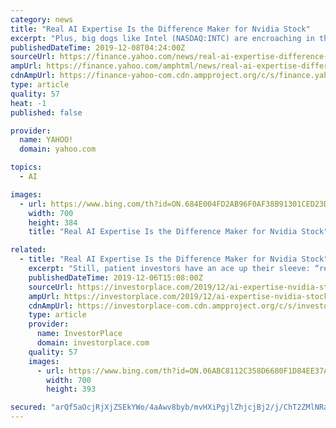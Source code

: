 ```yaml
---
category: news
title: "Real AI Expertise Is the Difference Maker for Nvidia Stock"
excerpt: "Plus, big dogs like Intel (NASDAQ:INTC) are encroaching in the artificial intelligence training space, where computers learn various protocols (such as AI-powered cars avoiding obstalces). Second, the overhang of the U.S.-China trade war is incredibly distracting for Nvidia stock. Taulli notes that one consequence is Nvidia’s pending ..."
publishedDateTime: 2019-12-08T04:24:00Z
sourceUrl: https://finance.yahoo.com/news/real-ai-expertise-difference-maker-150812706.html
ampUrl: https://finance.yahoo.com/amphtml/news/real-ai-expertise-difference-maker-150812706.html
cdnAmpUrl: https://finance-yahoo-com.cdn.ampproject.org/c/s/finance.yahoo.com/amphtml/news/real-ai-expertise-difference-maker-150812706.html
type: article
quality: 57
heat: -1
published: false

provider:
  name: YAHOO!
  domain: yahoo.com

topics:
  - AI

images:
  - url: https://www.bing.com/th?id=ON.684E004FD2AB96F0AF38B91301CED23D
    width: 700
    height: 384
    title: "Real AI Expertise Is the Difference Maker for Nvidia Stock"

related:
  - title: "Real AI Expertise Is the Difference Maker for Nvidia Stock"
    excerpt: "Still, patient investors have an ace up their sleeve: “real” AI. Although NVDA stock admittedly faces competitive threats in AI, it’s also well-positioned to dominate the space. That’s because the company has substantial expertise in its chipset technologies which power AI platforms. And as these platforms become more sophisticated ..."
    publishedDateTime: 2019-12-06T15:08:00Z
    sourceUrl: https://investorplace.com/2019/12/ai-expertise-nvidia-stock/
    ampUrl: https://investorplace.com/2019/12/ai-expertise-nvidia-stock/amp/
    cdnAmpUrl: https://investorplace-com.cdn.ampproject.org/c/s/investorplace.com/2019/12/ai-expertise-nvidia-stock/amp/
    type: article
    provider:
      name: InvestorPlace
      domain: investorplace.com
    quality: 57
    images:
      - url: https://www.bing.com/th?id=ON.06ABC8112C358D6680F1D84EE37A78C9
        width: 700
        height: 393

secured: "arQf5aOcjRjXjZSEkYWo/4aAwv8byb/mvHXiPgjlZhjcjBj2/j/ChT2ZMlNRag00sAYLbqwWkhNhZTFBa2qRVVKBIBLFeXw5C63IAomHlclHKfetMdvx0c4SjzSb+En6k5zvPY9g2zwnnRdQ7Y+3SHDefzGUeRCXjJxUSLQn2uam9AZuSWfQZAMNvgB03P9BPwF4vrPif/NmdsqpdbKa3Z5pOJoS1HcqCqCls4Gu7DnjYX71dE23OLZ/GuCSd96W3GznD2zrIr74CAIdGzSM+A==;3asKXWXx+H4ATZx3cc+zwA=="
---
```


